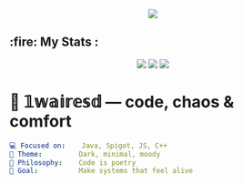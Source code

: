 <!-- Banner -->
<p align="center">
  <img src="https://capsule-render.vercel.app/api?type=wave&color=0:111111,100:222222&height=200&section=header&text=Welcome%20to%20my%20domain&fontColor=ffffff&fontSize=40&animation=fadeIn" />
</p>

<h2>:fire: My Stats :</h2>
<p align="center">
  <img src="http://github-readme-streak-stats.herokuapp.com?user=1wairesd&theme=dark&background=000000" />
  <img src="https://github-readme-stats.vercel.app/api/?username=1wairesd&theme=dark&show_icons=true" />
  <img src="https://github-readme-stats.vercel.app/api/top-langs/?username=1wairesd&layout=compact" />
</p>

# 🧩 𝟙𝕨𝕒𝕚𝕣𝕖𝕤𝕕 — code, chaos & comfort

```yaml
💻 Focused on:    Java, Spigot, JS, C++
🖤 Theme:         Dark, minimal, moody
🧠 Philosophy:    Code is poetry
🎯 Goal:          Make systems that feel alive

